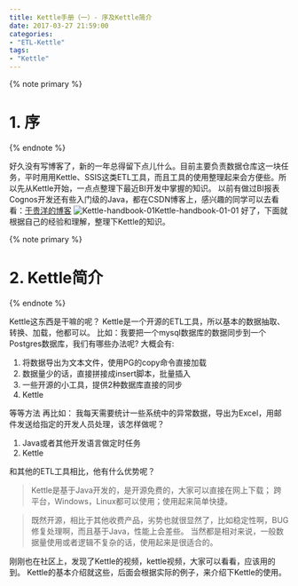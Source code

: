 ```yaml
---
title: Kettle手册（一）- 序及Kettle简介
date: 2017-03-27 21:59:00
categories:
- "ETL-Kettle"
tags:
- "Kettle"
---
```


{% note primary %} 
# 1. 序 
{% endnote %}

好久没有写博客了，新的一年总得留下点儿什么。目前主要负责数据仓库这一块任务，平时用用Kettle、SSIS这类ETL工具，而且工具的使用整理起来会方便些。所以先从Kettle开始，一点点整理下最近BI开发中掌握的知识。
以前有做过BI报表Cognos开发还有些入门级的Java，都在CSDN博客上，感兴趣的同学可以去看看：[于贵洋的博客](http://blog.csdn.net/yuguiyang1990)
![Kettle-handbook-01Kettle-handbook-01-01](http://7xl61k.com1.z0.glb.clouddn.com/Kettle-handbook-01-01.png-blog.photo)
好了，下面就根据自己的经验和理解，整理下Kettle的知识。

<!-- more -->

{% note primary %}
# 2. Kettle简介 
{% endnote %}

Kettle这东西是干嘛的呢？
Kettle是一个开源的ETL工具，所以基本的数据抽取、转换、加载，他都可以。
比如：我要把一个mysql数据库的数据同步到一个Postgres数据库，我们有哪些办法呢?
大概会有:
1. 将数据导出为文本文件，使用PG的copy命令直接加载
2. 数据量少的话，直接拼接成insert脚本，批量插入
3. 一些开源的小工具，提供2种数据库直接的同步
4. Kettle

等等方法
再比如：
我每天需要统计一些系统中的异常数据，导出为Excel，用邮件发送给指定的开发人员处理，该怎样做呢？
1. Java或者其他开发语言做定时任务
2. Kettle   

和其他的ETL工具相比，他有什么优势呢？
> Kettle是基于Java开发的，是开源免费的，大家可以直接在网上下载；
跨平台，Windows，Linux都可以使用；使用起来简单快捷。

> 既然开源，相比于其他收费产品，劣势也就很显然了，比如稳定性啊，BUG修复处理啊，而且基于Java，性能上会差些。
当然都是相对来说，一般数据量使用或者逻辑不复杂的话，使用起来是很适合的。

刚刚也在社区上，发现了Kettle的视频，kettle视频，大家可以看看，应该用的到。
Kettle的基本介绍就这些，后面会根据实际的例子，来介绍下Kettle的使用。